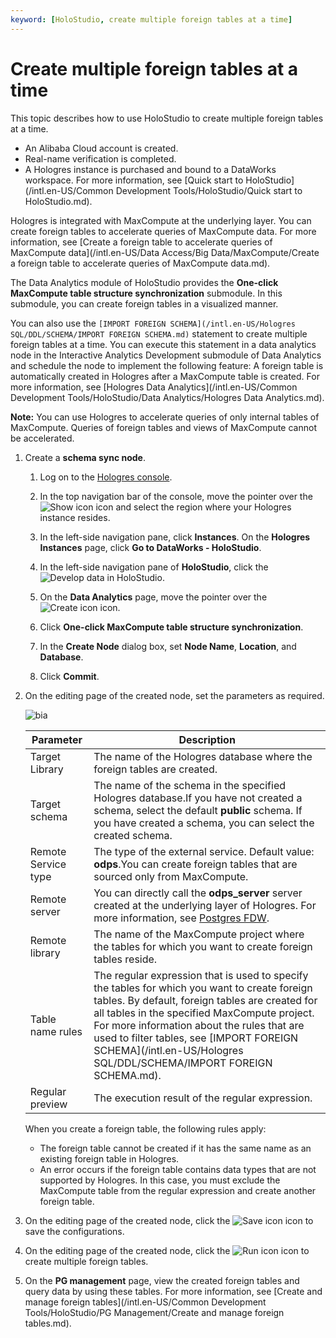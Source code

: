 ```yaml
---
keyword: [HoloStudio, create multiple foreign tables at a time]
---
```


# Create multiple foreign tables at a time

This topic describes how to use HoloStudio to create multiple foreign tables at a time.

-   An Alibaba Cloud account is created.
-   Real-name verification is completed.
-   A Hologres instance is purchased and bound to a DataWorks workspace. For more information, see [Quick start to HoloStudio](/intl.en-US/Common Development Tools/HoloStudio/Quick start to HoloStudio.md).

Hologres is integrated with MaxCompute at the underlying layer. You can create foreign tables to accelerate queries of MaxCompute data. For more information, see [Create a foreign table to accelerate queries of MaxCompute data](/intl.en-US/Data Access/Big Data/MaxCompute/Create a foreign table to accelerate queries of MaxCompute data.md).

The Data Analytics module of HoloStudio provides the **One-click MaxCompute table structure synchronization** submodule. In this submodule, you can create foreign tables in a visualized manner.

You can also use the `[IMPORT FOREIGN SCHEMA](/intl.en-US/Hologres SQL/DDL/SCHEMA/IMPORT FOREIGN SCHEMA.md)` statement to create multiple foreign tables at a time. You can execute this statement in a data analytics node in the Interactive Analytics Development submodule of Data Analytics and schedule the node to implement the following feature: A foreign table is automatically created in Hologres after a MaxCompute table is created. For more information, see [Hologres Data Analytics](/intl.en-US/Common Development Tools/HoloStudio/Data Analytics/Hologres Data Analytics.md).

**Note:** You can use Hologres to accelerate queries of only internal tables of MaxCompute. Queries of foreign tables and views of MaxCompute cannot be accelerated.

1.  Create a **schema sync node**.

    1.  Log on to the [Hologres console](https://hologram.console.aliyun.com/#/instance).

    2.  In the top navigation bar of the console, move the pointer over the ![Show icon](https://static-aliyun-doc.oss-accelerate.aliyuncs.com/assets/img/en-US/4259623061/p134229.png) icon and select the region where your Hologres instance resides.

    3.  In the left-side navigation pane, click **Instances**. On the **Hologres Instances** page, click **Go to DataWorks - HoloStudio**.

    4.  In the left-side navigation pane of **HoloStudio**, click the ![Develop data in HoloStudio](https://static-aliyun-doc.oss-accelerate.aliyuncs.com/assets/img/en-US/4259623061/p134237.png).

    5.  On the **Data Analytics** page, move the pointer over the ![Create icon](https://static-aliyun-doc.oss-accelerate.aliyuncs.com/assets/img/en-US/4259623061/p134243.png) icon.

    6.  Click **One-click MaxCompute table structure synchronization**.

    7.  In the **Create Node** dialog box, set **Node Name**, **Location**, and **Database**.

    8.  Click **Commit**.

2.  On the editing page of the created node, set the parameters as required.

    ![bia](https://static-aliyun-doc.oss-accelerate.aliyuncs.com/assets/img/en-US/4259623061/p134363.png)

    |Parameter|Description|
    |---------|-----------|
    |Target Library|The name of the Hologres database where the foreign tables are created.|
    |Target schema|The name of the schema in the specified Hologres database.If you have not created a schema, select the default **public** schema. If you have created a schema, you can select the created schema. |
    |Remote Service type|The type of the external service. Default value: **odps**.You can create foreign tables that are sourced only from MaxCompute. |
    |Remote server|You can directly call the **odps\_server** server created at the underlying layer of Hologres. For more information, see [Postgres FDW](https://www.postgresql.org/docs/11/postgres-fdw.html?spm=a2c4g.11186623.2.11.7e476020Gyif3k).|
    |Remote library|The name of the MaxCompute project where the tables for which you want to create foreign tables reside.|
    |Table name rules|The regular expression that is used to specify the tables for which you want to create foreign tables. By default, foreign tables are created for all tables in the specified MaxCompute project. For more information about the rules that are used to filter tables, see [IMPORT FOREIGN SCHEMA](/intl.en-US/Hologres SQL/DDL/SCHEMA/IMPORT FOREIGN SCHEMA.md).|
    |Regular preview|The execution result of the regular expression.|

    When you create a foreign table, the following rules apply:

    -   The foreign table cannot be created if it has the same name as an existing foreign table in Hologres.
    -   An error occurs if the foreign table contains data types that are not supported by Hologres. In this case, you must exclude the MaxCompute table from the regular expression and create another foreign table.
3.  On the editing page of the created node, click the ![Save icon](https://static-aliyun-doc.oss-accelerate.aliyuncs.com/assets/img/en-US/4259623061/p134275.png) icon to save the configurations.

4.  On the editing page of the created node, click the ![Run icon](https://static-aliyun-doc.oss-accelerate.aliyuncs.com/assets/img/en-US/4259623061/p134276.png) icon to create multiple foreign tables.

5.  On the **PG management** page, view the created foreign tables and query data by using these tables. For more information, see [Create and manage foreign tables](/intl.en-US/Common Development Tools/HoloStudio/PG Management/Create and manage foreign tables.md).



